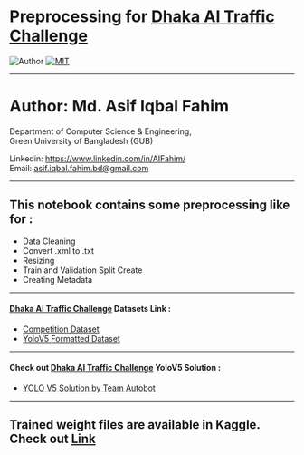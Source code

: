 # Preprocessing for [Dhaka AI Traffic  Challenge](https://dhaka-ai.com/index)
![Author](https://img.shields.io/badge/author-AIFahim-orange)
[![MIT](https://img.shields.io/badge/license-MIT-5eba00.svg)](https://github.com/AIFahim/Some-Preprocessing-of-Dhaka-AI/blob/main/LICENSE)

<hr>

# Author: Md. Asif Iqbal Fahim

Department of Computer Science & Engineering, </br>
Green University of Bangladesh (GUB) </br>

Linkedin: https://www.linkedin.com/in/AIFahim/ </br>
Email: asif.iqbal.fahim.bd@gmail.com <br>

<hr>

## This notebook contains some preprocessing like for : 
  - Data Cleaning
  - Convert .xml to .txt
  - Resizing 
  - Train and Validation Split Create
  - Creating Metadata
<hr>

#### [Dhaka AI Traffic  Challenge](https://dhaka-ai.com/index) Datasets Link :
   - [ Competition Dataset ](https://dataverse.harvard.edu/dataset.xhtml?persistentId=doi:10.7910/DVN/POREXF)
   - [ YoloV5 Formatted Dataset ](https://www.kaggle.com/aifahim/dhakaaiyoloformatteddataset)

<hr>

#### Check out [Dhaka AI Traffic  Challenge](https://dhaka-ai.com/index) YoloV5 Solution : 
   - [ YOLO V5 Solution by Team Autobot](https://github.com/AIFahim/Yolo-V5-Version-of-Dhaka-AI) 


<hr>

## Trained weight files are available in Kaggle. Check out [Link ](https://www.kaggle.com/aifahim/dhaka-ai-traffic-challenge-weights-yolov5)

